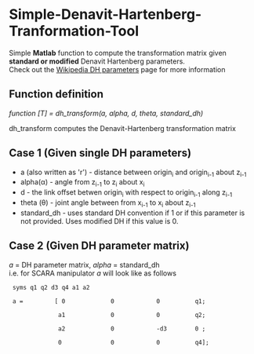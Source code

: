 # Simple-Denavit-Hartenberg-Tranformation-Tool
Simple __Matlab__ function to compute the  transformation matrix given __standard or modified__ Denavit Hartenberg parameters.  
Check out the [Wikipedia DH parameters](https://en.wikipedia.org/wiki/Denavit%E2%80%93Hartenberg_parameters) page for more information

## Function definition  


_function [T] = dh_transform(a, alpha, d, theta, standard_dh)_  

dh_transform computes the Denavit-Hartenberg transformation matrix  




## Case 1 (Given single DH parameters)
 * a (also written as 'r') - distance between origin<sub>i</sub> and origin<sub>i-1</sub> about z<sub>i-1</sub>
 * alpha(α) - angle from z<sub>i-1</sub> to z<sub>i</sub> about x<sub>i</sub>
 * d - the link offset betwen origin<sub>i</sub> with respect to origin<sub>i-1</sub> along z<sub>i-1</sub>
 * theta (θ) - joint angle between from x<sub>i-1</sub> to x<sub>i</sub> about z<sub>i-1</sub>
 * standard_dh - uses standard DH convention if 1 or if this parameter is not provided. Uses modified DH if this value is 0.
 
## Case 2 (Given DH parameter matrix)
_a_ = DH parameter matrix, _alpha_ = standard_dh  
 i.e. for SCARA manipulator _a_ will look like as follows  
 
     syms q1 q2 d3 q4 a1 a2  
     
     a =         [ 0             0            0          q1;  
     
                  a1             0            0          q2;  

                  a2             0            -d3        0 ;  

                  0              0            0          q4];


